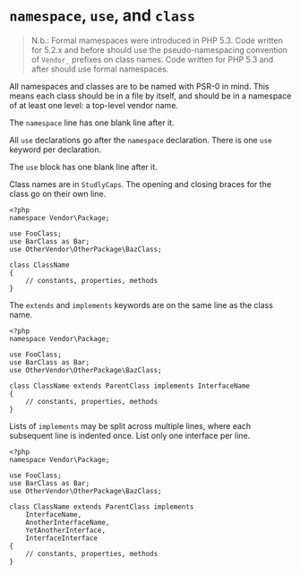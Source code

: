 `namespace`, `use`, and `class`
===============================

> N.b.: Formal mamespaces were introduced in PHP 5.3. Code written for 5.2.x
> and before should use the pseudo-namespacing convention of `Vendor_`
> prefixes on class names. Code written for PHP 5.3 and after should use
> formal namespaces.

All namespaces and classes are to be named with PSR-0 in mind. This means each
class should be in a file by itself, and should be in a namespace of at least
one level: a top-level vendor name.

The `namespace` line has one blank line after it.

All `use` declarations go after the `namespace` declaration. There is one
`use` keyword per declaration.

The `use` block has one blank line after it.
    
Class names are in `StudlyCaps`. The opening and closing braces for the
class go on their own line.

    <?php
    namespace Vendor\Package;
    
    use FooClass;
    use BarClass as Bar;
    use OtherVendor\OtherPackage\BazClass;

    class ClassName
    {
        // constants, properties, methods
    }

The `extends` and `implements` keywords are on the same line as the class
name.

    <?php
    namespace Vendor\Package;
    
    use FooClass;
    use BarClass as Bar;
    use OtherVendor\OtherPackage\BazClass;
    
    class ClassName extends ParentClass implements InterfaceName
    {
        // constants, properties, methods
    }

Lists of `implements` may be split across multiple lines, where each
subsequent line is indented once. List only one interface per line.

    <?php
    namespace Vendor\Package;
    
    use FooClass;
    use BarClass as Bar;
    use OtherVendor\OtherPackage\BazClass;
    
    class ClassName extends ParentClass implements
        InterfaceName,
        AnotherInterfaceName,
        YetAnotherInterface,
        InterfaceInterface
    {
        // constants, properties, methods
    }
